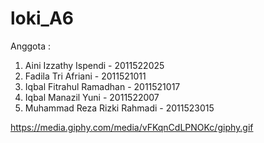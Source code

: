 # loki_A6
Anggota : 
1. Aini Izzathy Ispendi - 2011522025
2. Fadila Tri Afriani - 2011521011
3. Iqbal Fitrahul Ramadhan - 2011521017
4. Iqbal Manazil Yuni - 2011522007
5. Muhammad Reza Rizki Rahmadi - 2011523015

https://media.giphy.com/media/vFKqnCdLPNOKc/giphy.gif
